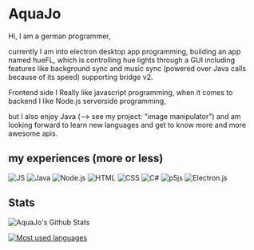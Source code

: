 # AquaJo
Hi, I am a german programmer, 

currently I am into electron desktop app programming, building an app named hueFL, which is controlling hue lights through a GUI including features like background sync and music sync (powered over Java calls because of its speed) supporting bridge v2.

Frontend side I Really like javascript programming,
when it comes to backend I like Node.js serverside programming, 

but I also enjoy Java (--> see my project: "image manipulator") and am looking forward to learn new languages and get to know more and more awesome apis.
<br>

## my experiences (more or less)

![JS](https://img.shields.io/badge/JavaScript-F7DF1E?style=for-the-badge&logo=javascript&logoColor=black)
![Java](https://img.shields.io/badge/Java-ED8B00?style=for-the-badge&logo=java&logoColor=white)
![Node.js](https://img.shields.io/badge/Node.js-339933?style=for-the-badge&logo=nodedotjs&logoColor=white)
![HTML](https://img.shields.io/badge/HTML5-E34F26?style=for-the-badge&logo=html5&logoColor=white)
![CSS](https://img.shields.io/badge/CSS3-1572B6?style=for-the-badge&logo=css3&logoColor=white)
![C#](https://img.shields.io/badge/C%23-239120?style=for-the-badge&logo=c-sharp&logoColor=white)
![p5js](https://img.shields.io/badge/p5.js-ED225D?style=for-the-badge&logo=p5.js&logoColor=FFFFFF)
![Electron.js](https://img.shields.io/badge/Electron-191970?style=for-the-badge&logo=Electron&logoColor=white)
## Stats
![AquaJo's Github Stats](https://github-readme-stats.vercel.app/api?username=AquaJo&theme=github_dark)

[![Most used languages](https://github-readme-stats.vercel.app/api/top-langs/?username=AquaJo&layout=compact&theme=github_dark)](https://github.com/AquaJo/github-readme-stats)
